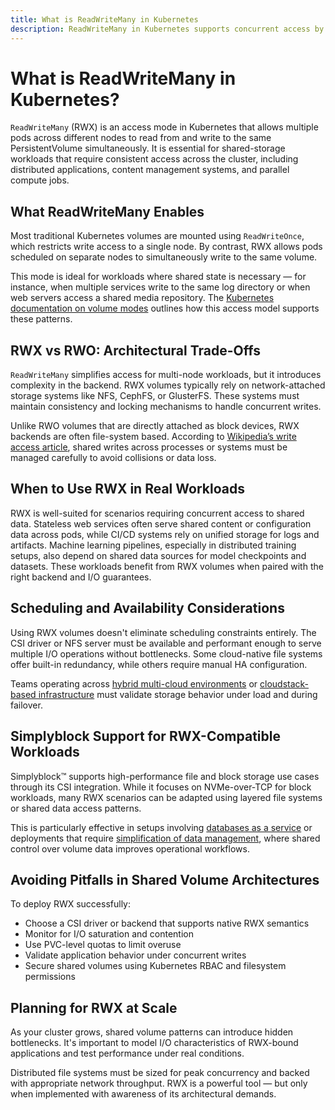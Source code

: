 ```yaml
---
title: What is ReadWriteMany in Kubernetes
description: ReadWriteMany in Kubernetes supports concurrent access by many pods to one volume, simplifying shared storage management in clusters.
---
```

# What is ReadWriteMany in Kubernetes?

`ReadWriteMany` (RWX) is an access mode in Kubernetes that allows multiple pods across different nodes to read from and write to the same PersistentVolume simultaneously. It is essential for shared-storage workloads that require consistent access across the cluster, including distributed applications, content management systems, and parallel compute jobs.

## What ReadWriteMany Enables

Most traditional Kubernetes volumes are mounted using `ReadWriteOnce`, which restricts write access to a single node. By contrast, RWX allows pods scheduled on separate nodes to simultaneously write to the same volume.

This mode is ideal for workloads where shared state is necessary — for instance, when multiple services write to the same log directory or when web servers access a shared media repository. The [Kubernetes documentation on volume modes](https://kubernetes.io/docs/concepts/storage/persistent-volumes/#access-modes) outlines how this access model supports these patterns.

## RWX vs RWO: Architectural Trade-Offs

`ReadWriteMany` simplifies access for multi-node workloads, but it introduces complexity in the backend. RWX volumes typically rely on network-attached storage systems like NFS, CephFS, or GlusterFS. These systems must maintain consistency and locking mechanisms to handle concurrent writes.

Unlike RWO volumes that are directly attached as block devices, RWX backends are often file-system based. According to [Wikipedia’s write access article](https://en.wikipedia.org/wiki/Write_(system_call)), shared writes across processes or systems must be managed carefully to avoid collisions or data loss.

## When to Use RWX in Real Workloads

RWX is well-suited for scenarios requiring concurrent access to shared data. Stateless web services often serve shared content or configuration data across pods, while CI/CD systems rely on unified storage for logs and artifacts. Machine learning pipelines, especially in distributed training setups, also depend on shared data sources for model checkpoints and datasets. These workloads benefit from RWX volumes when paired with the right backend and I/O guarantees.

## Scheduling and Availability Considerations

Using RWX volumes doesn't eliminate scheduling constraints entirely. The CSI driver or NFS server must be available and performant enough to serve multiple I/O operations without bottlenecks. Some cloud-native file systems offer built-in redundancy, while others require manual HA configuration.

Teams operating across [hybrid multi-cloud environments](https://www.simplyblock.io/supported-environments/hybrid-multi-cloud-storage/) or [cloudstack-based infrastructure](https://www.simplyblock.io/supported-environments/cloudstack/) must validate storage behavior under load and during failover.

## Simplyblock Support for RWX-Compatible Workloads

Simplyblock™ supports high-performance file and block storage use cases through its CSI integration. While it focuses on NVMe-over-TCP for block workloads, many RWX scenarios can be adapted using layered file systems or shared data access patterns.

This is particularly effective in setups involving [databases as a service](https://www.simplyblock.io/use-cases/databases-as-a-service/) or deployments that require [simplification of data management](https://www.simplyblock.io/use-cases/simplification-of-data-management/), where shared control over volume data improves operational workflows.

## Avoiding Pitfalls in Shared Volume Architectures

To deploy RWX successfully:

- Choose a CSI driver or backend that supports native RWX semantics  
- Monitor for I/O saturation and contention  
- Use PVC-level quotas to limit overuse  
- Validate application behavior under concurrent writes  
- Secure shared volumes using Kubernetes RBAC and filesystem permissions

## Planning for RWX at Scale

As your cluster grows, shared volume patterns can introduce hidden bottlenecks. It's important to model I/O characteristics of RWX-bound applications and test performance under real conditions.

Distributed file systems must be sized for peak concurrency and backed with appropriate network throughput. RWX is a powerful tool — but only when implemented with awareness of its architectural demands.
